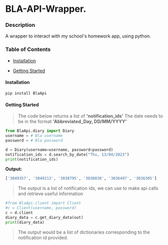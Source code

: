 
# BLA-API-Wrapper.

### Description

A wrapper to interact with my school's homework app, using python.

### Table of Contents

-   [Installation](#Installation)
    
-   [Getting Started](#Getting-Started)
    

#### Installation

```shell
pip install BlaApi
```

#### Getting Started

> The code below returns a list of **'notification_ids'** The date needs to be in the format **'Abbreviated_Day, DD/MM/YYYY'**

```python
from BlaApi.diary import Diary
username = # Bla username
password = # Bla password

d = Diary(username=username, password=password)
notification_ids = d.search_by_date("Thu, 13/04/2023")
print(notification_ids)
```

**Output:**

```python
['3049357', '3049213', '3038795', '3038038', '3036497', '3036305']
```

> The output is a list of notification ids, we can use to make api calls and retrieve useful information

```python
#from BlaApi.client import Client
#c = Client(username, password)
c = d.client
diary_data = c.get_diary_data(out)
print(diary_data)
```

> The output would be a list of dictionaries corresponding to the notification id provided.
